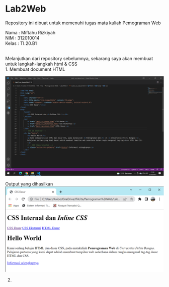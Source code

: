 # Lab2Web
Repository ini dibuat untuk memenuhi tugas mata kuliah Pemograman Web

Nama : Miftahu Rizkiyah<br>
NIM  : 312010014<br>
Kelas : TI.20.B1<br>

<br>
Melanjutkan dari repository sebelumnya, sekarang saya akan membuat untuk langkah-langkah html & CSS
<br>
1.   Membuat document HTML

![Pict](Pict/Input_1.membuat_dokumen_HTML.PNG)
<br>

Output yang dihasilkan <br>
![Pict](Pict/Output_1.membuat_dokumen_HTML.PNG)
<br>

2.   


